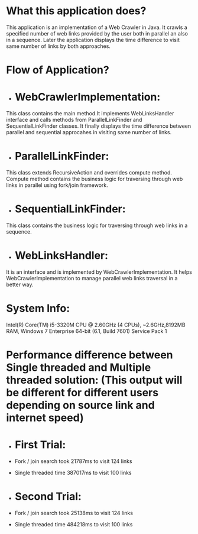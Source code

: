 # What this application does?
This application is an implementation of a Web Crawler in Java. It crawls a specified number of web links provided by the user both in parallel an also in a sequence. Later the application displays the time difference to visit same number of links by both approaches.

# Flow of Application? 
+ # WebCrawlerImplementation: 
This class contains the main method.It implements WebLinksHandler interface and calls methods from ParallelLinkFinder and SequentialLinkFinder classes. It finally displays the time difference between parallel and sequential approcahes in visiting same number of links. 
+ # ParallelLinkFinder: 
This class extends RecursiveAction and overrides compute method. Compute method contains the business logic for traversing through web links in parallel using fork/join framework.
+ # SequentialLinkFinder: 
This class contains the business logic for traversing through web links in a sequence. 
+ # WebLinksHandler: 
It is an interface and is implemented by WebCrawlerImplementation. It helps WebCrawlerImplementation to manage parallel web links traversal in a better way. 

# System Info:
Intel(R) Core(TM) i5-3320M CPU @ 2.60GHz (4 CPUs), ~2.6GHz,8192MB RAM, Windows 7 Enterprise 64-bit (6.1, Build 7601) Service Pack 1

# Performance difference between Single threaded and Multiple threaded solution: (This output will be different for different users depending on source link and internet speed)
+ # First Trial:
+ Fork / join search took 21787ms to visit 124 links
+ Single threaded time 387017ms to visit 100 links

+ # Second Trial:
+ Fork / join search took 25138ms to visit 124 links
+ Single threaded time 484218ms to visit 100 links
